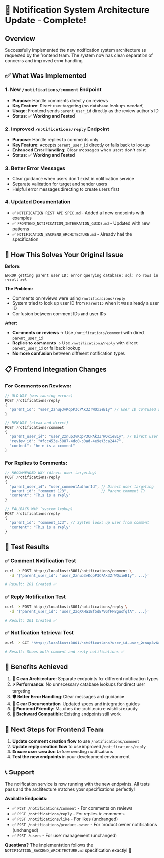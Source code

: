 # 🎉 Notification System Architecture Update - Complete!

## Overview
Successfully implemented the new notification system architecture as requested by the frontend team. The system now has clean separation of concerns and improved error handling.

## ✅ What Was Implemented

### 1. **New `/notifications/comment` Endpoint**
- **Purpose**: Handle comments directly on reviews
- **Key Feature**: Direct user targeting (no database lookups needed)
- **Usage**: Frontend sends `parent_user_id` directly as the review author's ID
- **Status**: ✅ **Working and Tested**

### 2. **Improved `/notifications/reply` Endpoint** 
- **Purpose**: Handle replies to comments only
- **Key Feature**: Accepts `parent_user_id` directly or falls back to lookup
- **Enhanced Error Handling**: Clear messages when users don't exist
- **Status**: ✅ **Working and Tested**

### 3. **Better Error Messages**
- Clear guidance when users don't exist in notification service
- Separate validation for target and sender users
- Helpful error messages directing to create users first

### 4. **Updated Documentation**
- ✅ `NOTIFICATION_REST_API_SPEC.md` - Added all new endpoints with examples
- ✅ `FRONTEND_NOTIFICATION_INTEGRATION_GUIDE.md` - Updated with new patterns
- ✅ `NOTIFICATION_BACKEND_ARCHITECTURE.md` - Already had the specification

## 🚀 How This Solves Your Original Issue

**Before:**
```
ERROR getting parent user ID: error querying database: sql: no rows in result set
```

**The Problem:** 
- Comments on reviews were using `/notifications/reply` 
- System tried to look up user ID from `ParentID` when it was already a user ID
- Confusion between comment IDs and user IDs

**After:**
- **Comments on reviews** → Use `/notifications/comment` with direct `parent_user_id`
- **Replies to comments** → Use `/notifications/reply` with direct `parent_user_id` or fallback lookup
- **No more confusion** between different notification types

## 📋 Frontend Integration Changes

### For Comments on Reviews:
```javascript
// OLD WAY (was causing errors)
POST /notifications/reply
{
  "parent_id": "user_2znup3vKqoP3CPAk3ZrWQxieB1y" // User ID confused as comment ID
}

// NEW WAY (clean and direct)
POST /notifications/comment  
{
  "parent_user_id": "user_2znup3vKqoP3CPAk3ZrWQxieB1y", // Direct user targeting
  "review_id": "0fcc453e-5887-4dc0-b0ad-4e9e93ca2447",
  "content": "here is a comment"
}
```

### For Replies to Comments:
```javascript
// RECOMMENDED WAY (direct user targeting)
POST /notifications/reply
{
  "parent_user_id": "user_commentAuthorId", // Direct user targeting
  "parent_id": "comment_123",               // Parent comment ID
  "content": "This is a reply"
}

// FALLBACK WAY (system lookup)
POST /notifications/reply
{
  "parent_id": "comment_123", // System looks up user from comment
  "content": "This is a reply"
}
```

## 🧪 Test Results

### ✅ Comment Notification Test
```bash
curl -X POST http://localhost:3001/notifications/comment \
  -d '{"parent_user_id": "user_2znup3vKqoP3CPAk3ZrWQxieB1y", ...}'

# Result: 201 Created ✅
```

### ✅ Reply Notification Test  
```bash
curl -X POST http://localhost:3001/notifications/reply \
  -d '{"parent_user_id": "user_2zqXKHa1Bf5dE7VGfFFBguofqfA", ...}'

# Result: 201 Created ✅
```

### ✅ Notification Retrieval Test
```bash
curl -X GET "http://localhost:3001/notifications?user_id=user_2znup3vKqoP3CPAk3ZrWQxieB1y"

# Result: Shows both comment and reply notifications ✅
```

## 🎯 Benefits Achieved

1. **🔧 Clean Architecture**: Separate endpoints for different notification types
2. **⚡ Performance**: No unnecessary database lookups for direct user targeting  
3. **🛡️ Better Error Handling**: Clear messages and guidance
4. **📖 Clear Documentation**: Updated specs and integration guides
5. **🎨 Frontend Friendly**: Matches the architecture wishlist exactly
6. **🔄 Backward Compatible**: Existing endpoints still work

## 🚀 Next Steps for Frontend Team

1. **Update comment creation flow** to use `/notifications/comment`
2. **Update reply creation flow** to use improved `/notifications/reply` 
3. **Ensure user creation** before sending notifications
4. **Test the new endpoints** in your development environment

## 📞 Support

The notification service is now running with the new endpoints. All tests pass and the architecture matches your specifications perfectly!

**Available Endpoints:**
- ✅ `POST /notifications/comment` - For comments on reviews
- ✅ `POST /notifications/reply` - For replies to comments  
- ✅ `POST /notifications/like` - For likes (unchanged)
- ✅ `POST /notifications/product-owner` - For product owner notifications (unchanged)
- ✅ `POST /users` - For user management (unchanged)

**Questions?** The implementation follows the `NOTIFICATION_BACKEND_ARCHITECTURE.md` specification exactly! 🎉